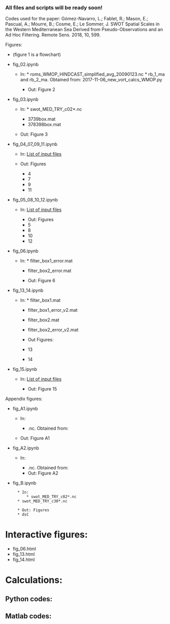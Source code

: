 ### All files and scripts will be ready soon!

Codes used for the paper: Gómez-Navarro, L.; Fablet, R.; Mason, E.; Pascual, A.; Mourre, B.; Cosme, E.; Le Sommer, J. SWOT Spatial Scales in the Western Mediterranean Sea Derived from Pseudo-Observations and an Ad Hoc Filtering. Remote Sens. 2018, 10, 599.  

Figures:

* (figure 1 is a flowchart)

* fig_02.ipynb
	
	* In:
        	* roms_WMOP_HINDCAST_simplified_avg_20090123.nc
        	* rb_1_ma and rb_2_ma.  Obtained from: 2017-11-06_new_vort_calcs_WMOP.py
		
        * Out: Figure 2

* fig_03.ipynb 
	
	* In:
        	* swot_MED_TRY_c02*.nc
		* 3739box.mat
		* 378398box.mat
		
    * Out: Figure 3
            
* fig_04_07_09_11.ipynb

	* In: [List of input files](input_files/list_fig_04_07_09_11.md)
		
	* Out: Figures
		* 4
		* 7
		* 9
		* 11

* fig_05_08_10_12.ipynb
	
	* In:  [List of input files](/input_files/list_fig_05_08_10_12.md)

    	* Out: Figures
		* 5
		* 8
		* 10
		* 12
        
* fig_06.ipynb
 
 	* In: 
        	* filter_box1_error.mat
		* filter_box2_error.mat
	
    	* Out: Figure 6
           
* fig_13_14.ipynb
    	
	* In: 
        	* filter_box1.mat
		* filter_box1_error_v2.mat
		* filter_box2.mat
		* filter_box2_error_v2.mat
	
    	* Out Figures:
		* 13
		* 14
        
* fig_15.ipynb
    	
	* In: [List of input files](input_files/list_fig_015.md)
	
    	* Out: Figure 15
	
Appendix figures:

* fig_A1.ipynb
    	
	* In:
        - .nc. Obtained from:
    	
	* Out: Figure A1
	
* fig_A2.ipynb

	* In:
        - .nc. Obtained from:
    
    	* Out: Figure A2
        
* fig_B.ipynb
    
    	* In:
        	* swot_MED_TRY_c02*.nc
		* swot_MED_TRY_c30*.nc
    
    	* Out: Figures
		* dsC
		
# Interactive figures:

- fig_06.html
- fig_13.html
- fig_14.html

# Calculations:

## Python codes:


## Matlab codes:


